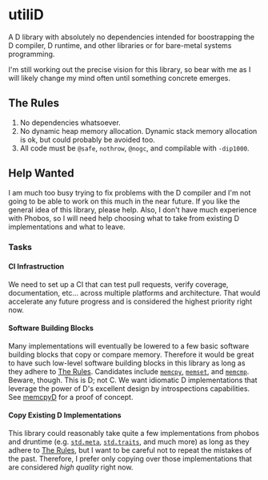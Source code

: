 # utiliD
A D library with absolutely no dependencies intended for boostrapping the D compiler, D runtime, and other libraries or for bare-metal systems programming.

I'm still working out the precise vision for this library, so bear with me as I will likely change my mind often until something concrete emerges.

## The Rules
1. No dependencies whatsoever.
2. No dynamic heap memory allocation.  Dynamic stack memory allocation is ok, but could probably be avoided too.
3. All code must be `@safe`, `nothrow`, `@nogc`, and compilable with `-dip1000`.

## Help Wanted
I am much too busy trying to fix problems with the D compiler and I'm not going to be able to work on this much in the near future.
If you like the general idea of this library, please help.  Also, I don't have much experience with Phobos, so I will need help choosing what to take from existing D implementations and what to leave.

### Tasks

#### CI Infrastruction
We need to set up a CI that can test pull requests, verify coverage, documentation, etc... across multiple platforms and architecture.  That would accelerate any future progress and is considered the highest priority right now.

#### Software Building Blocks
Many implementations will eventually be lowered to a few basic software building blocks that copy or compare memory. Therefore it would be great to have such low-level software building blocks in this library as long as they adhere to [The Rules](#Rules). Candidates include [`memcpy`](http://www.cplusplus.com/reference/cstring/memcpy/), [`memset`](http://www.cplusplus.com/reference/cstring/memset/?kw=memset), and [`memcmp`](http://www.cplusplus.com/reference/cstring/memcmp/).  Beware, though.  This is D; not C.  We want idiomatic D implementations that leverage the power of D's excellent design by introspections capabilities.  See [memcpyD](https://github.com/JinShil/memcpyD) for a proof of concept.

#### Copy Existing D Implementations
This library could reasonably take quite a few implementations from phobos and druntime (e.g. [`std.meta`](https://dlang.org/phobos/std_meta.html), [`std.traits`](https://dlang.org/phobos/std_traits.html), and much more) as long as they adhere to [The Rules](#Rules), but I want to be careful not to repeat the mistakes of the past.  Therefore, I prefer only copying over those implementations that are considered *high quality* right now.
